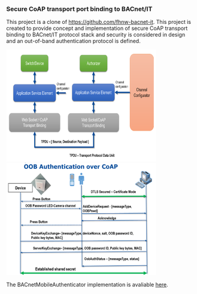 ### Secure CoAP transport port binding to BACnet/IT 

This project is a clone of https://github.com/fhnw-bacnet-it. 
This project is created to provide concept and implementation of secure CoAP transport binding to BACnet/IT protocol stack and security is considered in design and an out-of-band authentication protocol is defined.

<img src="DemoImp.png" alt="BACnet/IT stack with CoAP or Web Sockets" width="400" height="300">   </img> <img src="OOBCoAP.png" alt="OOB authentication over CoAP" width="400" height="300"></img>

The BACnetMobileAuthenticator implementation is avaliable [here](https://github.com/vikram919/BACnetITMobileAuthenticator).